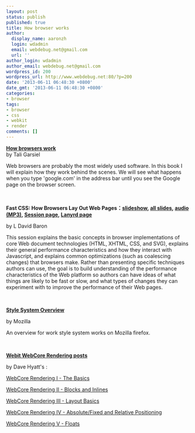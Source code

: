 ```yaml
---
layout: post
status: publish
published: true
title: How browser works
author:
  display_name: aaronzh
  login: wdadmin
  email: webdebug.net@gmail.com
  url: ''
author_login: wdadmin
author_email: webdebug.net@gmail.com
wordpress_id: 200
wordpress_url: http://www.webdebug.net:80/?p=200
date: '2013-06-11 06:48:30 +0800'
date_gmt: '2013-06-11 06:48:30 +0800'
categories:
- browser
tags:
- browser
- css
- webkit
- render
comments: []
---
```

<p><strong><a href="http://taligarsiel.com/Projects/howbrowserswork1.htm" target="_blank">How browsers work</a></strong><br />
by Tali Garsiel</p>
<p>Web browsers are probably the most widely used software. In this book I will explain how they work behind the scenes. We will see what happens when you type 'google.com' in the address bar until you see the Google page on the browser screen.</p>
<p>&nbsp;</p>
<p><strong>Fast CSS: How Browsers Lay Out Web Pages：<a href="http://dbaron.org/talks/2012-03-11-sxsw/slide-1.xhtml" target="_blank">slideshow</a>,&nbsp;<a href="http://dbaron.org/talks/2012-03-11-sxsw/master.xhtml">all slides</a>,&nbsp;<a href="http://audio.sxsw.com/2012/podcasts/11-ACC-Fast_CSS_How_Browser_Layout.mp3">audio (MP3)</a>,&nbsp;<a href="http://schedule.sxsw.com/2012/events/event_IAP12909">Session page</a>,&nbsp;<a href="http://lanyrd.com/2012/sxsw-interactive/spmbt/">Lanyrd page</a></strong></p>
<p>by L David Baron</p>
<p>This session explains the basic concepts in browser implementations of core Web document technologies (HTML, XHTML, CSS, and SVG), explains their general performance characteristics and how they interact with Javascript, and explains common optimizations (such as coalescing changes) that browsers make. Rather than presenting specific techniques authors can use, the goal is to build understanding of the performance characteristics of the Web platform so authors can have ideas of what things are likely to be fast or slow, and what types of changes they can experiment with to improve the performance of their Web pages.</p>
<p>&nbsp;</p>
<p><strong><a href="https://developer.mozilla.org/en-US/docs/Style_System_Overview" target="_blank">Style System Overview</a></strong></p>
<p>by Mozilla</p>
<p>An overview for work style system works on Mozilla firefox.</p>
<p>&nbsp;</p>
<p><a href="http://trac.webkit.org/wiki/WebCoreRendering" target="_blank"><strong>Webit WebCore Rendering posts</strong></a></p>
<p>by Dave Hyatt's :</p>
<p><a href="http://webkit.org/blog/114/webcore-rendering-i-the-basics/">​WebCore Rendering I - The Basics</a></p>
<p><a href="http://webkit.org/blog/115/webcore-rendering-ii-blocks-and-inlines/">​WebCore Rendering II - Blocks and Inlines</a></p>
<p><a href="http://webkit.org/blog/116/webcore-rendering-iii-layout-basics/">​WebCore Rendering III - Layout Basics</a></p>
<p><a href="http://webkit.org/blog/117/webcore-rendering-iv-absolutefixed-and-relative-positioning/">​WebCore Rendering IV - Absolute/Fixed and Relative Positioning</a></p>
<p><a href="http://webkit.org/blog/118/webcore-rendering-v-floats/">​WebCore Rendering V - Floats</a></p>
<p>&nbsp;</p>
